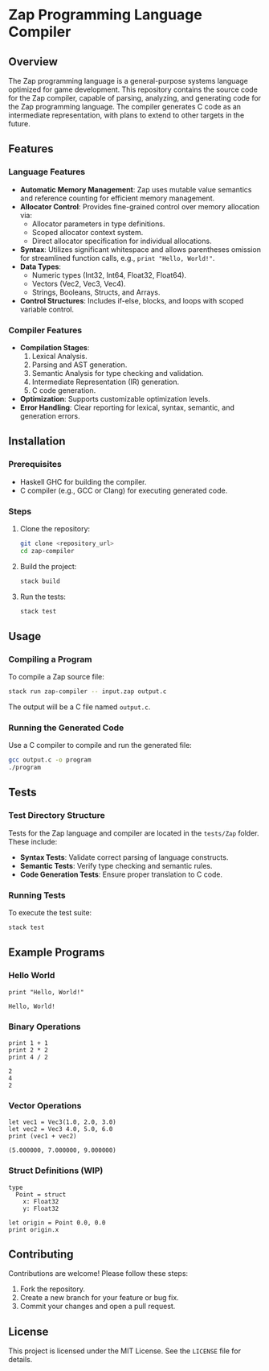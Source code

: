 # Zap Programming Language Compiler

## Overview
The Zap programming language is a general-purpose systems language optimized for game development. This repository contains the source code for the Zap compiler, capable of parsing, analyzing, and generating code for the Zap programming language. The compiler generates C code as an intermediate representation, with plans to extend to other targets in the future.

## Features
### Language Features
- **Automatic Memory Management**: Zap uses mutable value semantics and reference counting for efficient memory management.
- **Allocator Control**: Provides fine-grained control over memory allocation via:
  - Allocator parameters in type definitions.
  - Scoped allocator context system.
  - Direct allocator specification for individual allocations.
- **Syntax**: Utilizes significant whitespace and allows parentheses omission for streamlined function calls, e.g., `print "Hello, World!"`.
- **Data Types**:
  - Numeric types (Int32, Int64, Float32, Float64).
  - Vectors (Vec2, Vec3, Vec4).
  - Strings, Booleans, Structs, and Arrays.
- **Control Structures**: Includes if-else, blocks, and loops with scoped variable control.

### Compiler Features
- **Compilation Stages**:
  1. Lexical Analysis.
  2. Parsing and AST generation.
  3. Semantic Analysis for type checking and validation.
  4. Intermediate Representation (IR) generation.
  5. C code generation.
- **Optimization**: Supports customizable optimization levels.
- **Error Handling**: Clear reporting for lexical, syntax, semantic, and generation errors.

## Installation

### Prerequisites
- Haskell GHC for building the compiler.
- C compiler (e.g., GCC or Clang) for executing generated code.

### Steps
1. Clone the repository:
   ```bash
   git clone <repository_url>
   cd zap-compiler
   ```
2. Build the project:
   ```bash
   stack build
   ```
3. Run the tests:
   ```bash
   stack test
   ```

## Usage

### Compiling a Program
To compile a Zap source file:
```bash
stack run zap-compiler -- input.zap output.c
```
The output will be a C file named `output.c`.

### Running the Generated Code
Use a C compiler to compile and run the generated file:
```bash
gcc output.c -o program
./program
```

## Tests

### Test Directory Structure
Tests for the Zap language and compiler are located in the `tests/Zap` folder. These include:
- **Syntax Tests**: Validate correct parsing of language constructs.
- **Semantic Tests**: Verify type checking and semantic rules.
- **Code Generation Tests**: Ensure proper translation to C code.

### Running Tests
To execute the test suite:
```bash
stack test
```

## Example Programs

### Hello World
```zap
print "Hello, World!"
```

``` shell
Hello, World!
```

### Binary Operations
```zap
print 1 + 1
print 2 * 2
print 4 / 2
```

``` shell
2
4
2
```

### Vector Operations
```zap
let vec1 = Vec3(1.0, 2.0, 3.0)
let vec2 = Vec3 4.0, 5.0, 6.0
print (vec1 + vec2)
```

``` shell
(5.000000, 7.000000, 9.000000)
```

### Struct Definitions (WIP)
```zap
type
  Point = struct
    x: Float32
    y: Float32

let origin = Point 0.0, 0.0
print origin.x
```

## Contributing
Contributions are welcome! Please follow these steps:
1. Fork the repository.
2. Create a new branch for your feature or bug fix.
3. Commit your changes and open a pull request.

## License
This project is licensed under the MIT License. See the `LICENSE` file for details.
